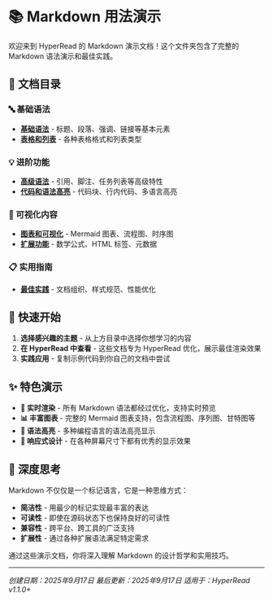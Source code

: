 # 📚 Markdown 用法演示

欢迎来到 HyperRead 的 Markdown 演示文档！这个文件夹包含了完整的 Markdown 语法演示和最佳实践。

## 📖 文档目录

### 🔤 基础语法
- **[基础语法](./basic-syntax.md)** - 标题、段落、强调、链接等基本元素
- **[表格和列表](./tables-and-lists.md)** - 各种表格格式和列表类型

### 💡 进阶功能
- **[高级语法](./advanced-syntax.md)** - 引用、脚注、任务列表等高级特性
- **[代码和语法高亮](./code-and-highlighting.md)** - 代码块、行内代码、多语言高亮

### 🎨 可视化内容
- **[图表和可视化](./charts-and-diagrams.md)** - Mermaid 图表、流程图、时序图
- **[扩展功能](./extended-features.md)** - 数学公式、HTML 标签、元数据

### 📋 实用指南
- **[最佳实践](./best-practices.md)** - 文档组织、样式规范、性能优化

## 🚀 快速开始

1. **选择感兴趣的主题** - 从上方目录中选择你想学习的内容
2. **在 HyperRead 中查看** - 这些文档专为 HyperRead 优化，展示最佳渲染效果
3. **实践应用** - 复制示例代码到你自己的文档中尝试

## ✨ 特色演示

- **🔄 实时渲染** - 所有 Markdown 语法都经过优化，支持实时预览
- **📊 丰富图表** - 完整的 Mermaid 图表支持，包含流程图、序列图、甘特图等
- **🎯 语法高亮** - 多种编程语言的语法高亮显示
- **📱 响应式设计** - 在各种屏幕尺寸下都有优秀的显示效果

## 💭 深度思考

Markdown 不仅仅是一个标记语言，它是一种思维方式：

- **简洁性** - 用最少的标记实现最丰富的表达
- **可读性** - 即使在源码状态下也保持良好的可读性
- **兼容性** - 跨平台、跨工具的广泛支持
- **扩展性** - 通过各种扩展语法满足特定需求

通过这些演示文档，你将深入理解 Markdown 的设计哲学和实用技巧。

---

*创建日期：2025年9月17日*
*最后更新：2025年9月17日*
*适用于：HyperRead v1.1.0+*